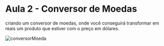 # Aula 2 - Conversor de Moedas
 criando um conversor de moedas, onde você conseguirá transformar em reais um produto que estiver com o preço em dólares.
 
 ![conversorMoeda](https://user-images.githubusercontent.com/82118386/188910814-74a40e1b-5401-41e2-b955-ad973d4059ee.png)
